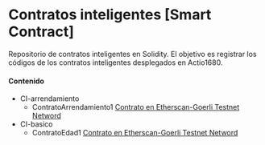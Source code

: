 # Contratos inteligentes [Smart Contract]
Repositorio de contratos inteligentes en Solidity. El objetivo es registrar los códigos de los contratos inteligentes desplegados en Actio1680. 

#### Contenido 

- CI-arrendamiento
  - ContratoArrendamiento1 [Contrato en Etherscan-Goerli Testnet Netword](https://goerli.etherscan.io/address/0x82b0bbb6088aee6f4f433efab1502838262ad6af)
- CI-basico
  - ContratoEdad1 [Contrato en Etherscan-Goerli Testnet Netword](https://goerli.etherscan.io/address/0xc2dd630288b2b65ec8afe506a82b3577bf3c0fbe)
